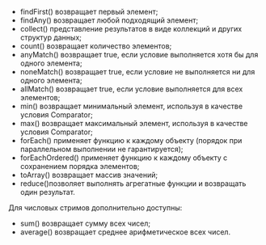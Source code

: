 - findFirst() возвращает первый элемент;
- findAny() возвращает любой подходящий элемент;
- collect() представление результатов в виде коллекций и других структур данных;
- count() возвращает количество элементов;
- anyMatch() возвращает true, если условие выполняется хотя бы для одного элемента;
- noneMatch() возвращает true, если условие не выполняется ни для одного элемента;
- allMatch() возвращает true, если условие выполняется для всех элементов;
- min() возвращает минимальный элемент, используя в качестве условия Comparator;
- max() возвращает максимальный элемент, используя в качестве условия Comparator;
- forEach() применяет функцию к каждому объекту (порядок при параллельном выполнении не гарантируется);
- forEachOrdered() применяет функцию к каждому объекту с сохранением порядка элементов;
- toArray() возвращает массив значений;
- reduce()позволяет выполнять агрегатные функции и возвращать один результат.

Для числовых стримов дополнительно доступны:
- sum() возвращает сумму всех чисел;
- average() возвращает среднее арифметическое всех чисел.